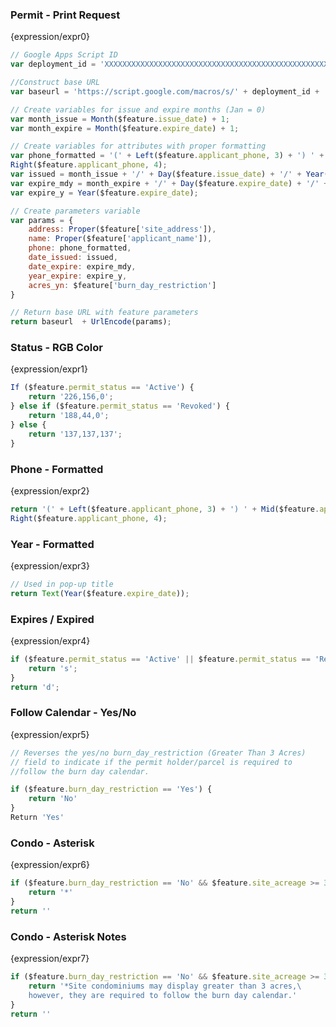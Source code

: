 ### Permit - Print Request
{expression/expr0}
```javascript
// Google Apps Script ID
var deployment_id = 'XXXXXXXXXXXXXXXXXXXXXXXXXXXXXXXXXXXXXXXXXXXXXXXXXXXXXXX';

//Construct base URL
var baseurl = 'https://script.google.com/macros/s/' + deployment_id + '/exec?';

// Create variables for issue and expire months (Jan = 0)
var month_issue = Month($feature.issue_date) + 1;
var month_expire = Month($feature.expire_date) + 1;

// Create variables for attributes with proper formatting 
var phone_formatted = '(' + Left($feature.applicant_phone, 3) + ') ' + Mid($feature.applicant_phone, 3, 3) + '-' + 
Right($feature.applicant_phone, 4);
var issued = month_issue + '/' + Day($feature.issue_date) + '/' + Year($feature.issue_date);
var expire_mdy = month_expire + '/' + Day($feature.expire_date) + '/' + Year($feature.expire_date);
var expire_y = Year($feature.expire_date);

// Create parameters variable
var params = {
    address: Proper($feature['site_address']),
    name: Proper($feature['applicant_name']),
    phone: phone_formatted,
    date_issued: issued,
    date_expire: expire_mdy,
    year_expire: expire_y,
    acres_yn: $feature['burn_day_restriction']
}

// Return base URL with feature parameters
return baseurl  + UrlEncode(params);
```

### Status - RGB Color
{expression/expr1}
```javascript
If ($feature.permit_status == 'Active') {
    return '226,156,0';
} else if ($feature.permit_status == 'Revoked') {
    return '188,44,0';
} else {
    return '137,137,137';
}
```

### Phone - Formatted
{expression/expr2}
```javascript
return '(' + Left($feature.applicant_phone, 3) + ') ' + Mid($feature.applicant_phone, 3, 3) + '-' + 
Right($feature.applicant_phone, 4);
```

### Year - Formatted
{expression/expr3}
```javascript
// Used in pop-up title
return Text(Year($feature.expire_date));
```

### Expires / Expired
{expression/expr4}
```javascript
if ($feature.permit_status == 'Active' || $feature.permit_status == 'Revoked') {
    return 's';
}
return 'd';
```

### Follow Calendar - Yes/No
{expression/expr5}
```javascript
// Reverses the yes/no burn_day_restriction (Greater Than 3 Acres)
// field to indicate if the permit holder/parcel is required to
//follow the burn day calendar.

if ($feature.burn_day_restriction == 'Yes') {
    return 'No'
}
Return 'Yes'
```

### Condo - Asterisk
{expression/expr6}
```javascript
if ($feature.burn_day_restriction == 'No' && $feature.site_acreage >= 3.0) {
    return '*'
}
return ''
```

### Condo - Asterisk Notes
{expression/expr7}
```javascript
if ($feature.burn_day_restriction == 'No' && $feature.site_acreage >= 3.0) {
    return '*Site condominiums may display greater than 3 acres,\
    however, they are required to follow the burn day calendar.'
}
return ''
```
